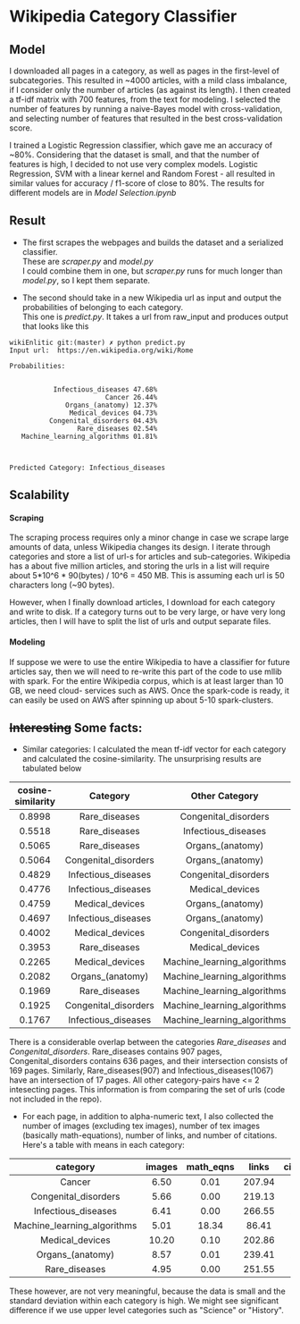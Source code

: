# Wikipedia Category Classifier

## Model
I downloaded all pages in a category, as well as pages in the first-level of subcategories. This resulted in ~4000 articles, with a mild class imbalance, if I consider only the number of articles (as against its length). I then created a tf-idf matrix with 700 features, from the text for modeling. I selected the number of features by running a naive-Bayes model with cross-validation, and selecting number of features that resulted in the best cross-validation score. 

I trained a Logistic Regression classifier, which gave me an accuracy of ~80%. Considering that the dataset is small, and that the number of features is high, I decided to not use very complex models. Logistic Regression, SVM with a linear kernel and Random Forest - all resulted in similar values for accuracy / f1-score of close to 80%. The results for different models are in _Model Selection.ipynb_

## Result

- The first scrapes the webpages and builds the dataset and a serialized classifier.  
These are _scraper.py_ and _model.py_  
I could combine them in one, but _scraper.py_ runs for much longer than _model.py_, so I kept them separate. 

- The second should take in a new Wikipedia url as input and output the probabilities of belonging to each category.  
This one is _predict.py_. It takes a url from raw_input and produces output that looks like this

```
wikiEnlitic git:(master) ✗ python predict.py
Input url:  https://en.wikipedia.org/wiki/Rome                

Probabilities:


           Infectious_diseases 47.68%
                        Cancer 26.44%
              Organs_(anatomy) 12.37%
               Medical_devices 04.73%
          Congenital_disorders 04.43%
                 Rare_diseases 02.54%
   Machine_learning_algorithms 01.81%



Predicted Category: Infectious_diseases
```

## Scalability

#### Scraping
The scraping process requires only a minor change in case we scrape large amounts of data, unless Wikipedia changes its design. I iterate through categories and store a list of url-s for articles and sub-categories. Wikipedia has a about five million
articles, and storing the urls in a list will require about 5*10^6 * 90(bytes) / 10^6 = 450 MB. This is assuming each url is 50 characters long (~90 bytes).

However, when I finally download articles, I download for each category and write to disk. If a category turns out to be very large, or have very long articles, then I will have to split the list of urls and output separate files. 

#### Modeling
If suppose we were to use the entire Wikipedia to have a classifier for future articles say, then we will need to re-write this
part of the code to use mllib with spark. For the entire Wikipedia corpus, which is at least larger than 10 GB, we need cloud-
services such as AWS. Once the spark-code is ready, it can easily be used on AWS after spinning up about 5-10 spark-clusters.


## ~~Interesting~~ Some facts:

- Similar categories: I calculated the mean tf-idf vector for each category and calculated the cosine-similarity. The unsurprising results are tabulated below
 
cosine-similarity  | Category | Other Category 
:------:|:------------------:  | :------:
 0.8998 | Rare_diseases | Congenital_disorders |
 0.5518 | Rare_diseases | Infectious_diseases |
 0.5065 | Rare_diseases | Organs_(anatomy) |
 0.5064 | Congenital_disorders | Organs_(anatomy) |
 0.4829 | Infectious_diseases | Congenital_disorders |
 0.4776 | Infectious_diseases | Medical_devices |
 0.4759 | Medical_devices | Organs_(anatomy) |
 0.4697 | Infectious_diseases | Organs_(anatomy) |
 0.4002 | Medical_devices | Congenital_disorders |
 0.3953 | Rare_diseases | Medical_devices |
 0.2265 | Medical_devices | Machine_learning_algorithms |
 0.2082 | Organs_(anatomy) | Machine_learning_algorithms |
 0.1969 | Rare_diseases | Machine_learning_algorithms |
 0.1925 | Congenital_disorders | Machine_learning_algorithms |
 0.1767 | Infectious_diseases | Machine_learning_algorithms |

There is a considerable overlap between the categories *Rare_diseases* and *Congenital_disorders*. Rare_diseases contains 907 pages, Congenital_disorders contains 636 pages, and their intersection consists of 169 pages. 
Similarly, Rare_diseases(907) and Infectious_diseases(1067) have an intersection of 17 pages. All other category-pairs have <= 2 intesecting pages. This information is from comparing the set of urls (code not included in the repo).  


- For each page, in addition to alpha-numeric text, I also collected the number of images (excluding tex images), number of tex images (basically math-equations), number of links, and number of citations. 
Here's a table with means in each category:

| category | images	| math_eqns  | links| citations |
|:---:|:-----:|:-------:|:-------:|:-------:			
Cancer |       6.50 |       0.01 |     207.94 |      19.60 | 
Congenital_disorders |       5.66 |       0.00 |     219.13 |      14.97 | 
Infectious_diseases |       6.41 |       0.00 |     266.55 |      23.13 | 
Machine_learning_algorithms |       5.01 |      18.34 |      86.41 |       7.04 | 
Medical_devices |      10.20 |       0.10 |     202.86 |      16.92 | 
Organs_(anatomy) |       8.57 |       0.01 |     239.41 |      21.16 | 
Rare_diseases |       4.95 |       0.00 |     251.55 |      18.44 | 

These however, are not very meaningful, because the data is small and the standard deviation within each category is high. 
We might see significant difference if we use upper level categories such as "Science" or "History".

